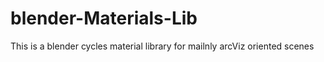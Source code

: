blender-Materials-Lib
=====================
This is a blender cycles material library for mailnly arcViz oriented scenes
